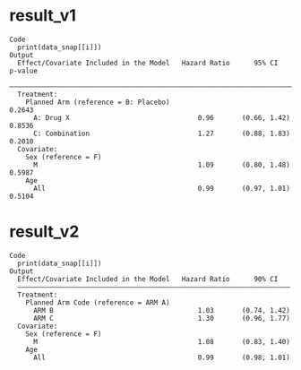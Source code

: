 # result_v1

    Code
      print(data_snap[[i]])
    Output
      Effect/Covariate Included in the Model   Hazard Ratio      95% CI      p-value
      ——————————————————————————————————————————————————————————————————————————————
      Treatment:                                                                    
        Planned Arm (reference = B: Placebo)                                 0.2643 
          A: Drug X                                0.96       (0.66, 1.42)   0.8536 
          C: Combination                           1.27       (0.88, 1.83)   0.2010 
      Covariate:                                                                    
        Sex (reference = F)                                                         
          M                                        1.09       (0.80, 1.48)   0.5987 
        Age                                                                         
          All                                      0.99       (0.97, 1.01)   0.5104 

# result_v2

    Code
      print(data_snap[[i]])
    Output
      Effect/Covariate Included in the Model   Hazard Ratio      90% CI   
      ————————————————————————————————————————————————————————————————————
      Treatment:                                                          
        Planned Arm Code (reference = ARM A)                              
          ARM B                                    1.03       (0.74, 1.42)
          ARM C                                    1.30       (0.96, 1.77)
      Covariate:                                                          
        Sex (reference = F)                                               
          M                                        1.08       (0.83, 1.40)
        Age                                                               
          All                                      0.99       (0.98, 1.01)

